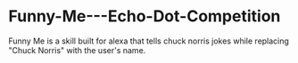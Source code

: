 # Funny-Me---Echo-Dot-Competition
Funny Me is a skill built for alexa that tells chuck norris jokes while replacing "Chuck Norris" with the user's name.
